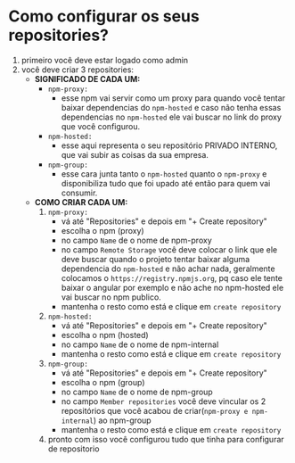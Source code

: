 # Como configurar os seus repositories?


1. primeiro você deve estar logado como admin
2. você deve criar 3 repositories:
    - **SIGNIFICADO DE CADA UM:**
      - `npm-proxy:`
        - esse npm vai servir como um proxy para quando você tentar baixar dependencias do `npm-hosted` e caso não tenha essas dependencias no `npm-hosted` ele vai buscar no link do proxy que você configurou.
      - `npm-hosted:`
        - esse aqui representa o seu repositório PRIVADO INTERNO, que vai subir as coisas da sua empresa.
      - `npm-group:`
        - esse cara junta tanto o `npm-hosted` quanto o `npm-proxy` e disponibiliza tudo que foi upado até então para quem vai consumir.
    - **COMO CRIAR CADA UM:**
      1. `npm-proxy:`
          - vá até "Repositories" e depois em "+ Create repository"
          - escolha o npm (proxy)
          - no campo `Name` de o nome de npm-proxy
          - no campo `Remote Storage` você deve colocar o link que ele deve buscar quando o projeto tentar baixar alguma dependencia do `npm-hosted` e não achar nada, geralmente colocamos o `https://registry.npmjs.org`, pq caso ele tente baixar o angular por exemplo e não ache no npm-hosted ele vai buscar no npm publico.
          - mantenha o resto como está e clique em `create repository`
      2. `npm-hosted:`
          - vá até "Repositories" e depois em "+ Create repository"
          - escolha o npm (hosted)
          - no campo `Name` de o nome de npm-internal
          - mantenha o resto como está e clique em `create repository`
      3. `npm-group:`
          - vá até "Repositories" e depois em "+ Create repository"
          - escolha o npm (group)
          - no campo `Name` de o nome de npm-group
          - no campo `Member repositories` você deve vincular os 2 repositórios que você acabou de criar(`npm-proxy e npm-internal`) ao npm-group
          - mantenha o resto como está e clique em `create repository`
      4. pronto com isso você configurou tudo que tinha para configurar de repositorio